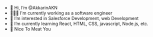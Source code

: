 - 👋 Hi, I’m @AkkarinAKN 
- 👨🏻‍💻 I'm currently working as a software engineer
- 👀 I’m interested in Salesforce Development, web Development 
- 🌱 I’m currently learning React, HTML, CSS, javascript, Node.js, etc.
- 💞️ Nice To Meat You

<!---
AkkarinAKN/AkkarinAKN is a ✨ special ✨ repository because its `README.md` (this file) appears on your GitHub profile.
You can click the Preview link to take a look at your changes.
--->
